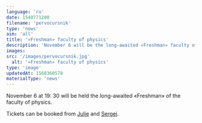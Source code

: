 ```yaml
---
language: 'ru'
date: 1540771200
filename: 'pervocursnik'
type: 'news'
aim: 'all'
title: '«Freshman» faculty of physics'
description: 'November 6 will be the long-awaited «Freshman» faculty of physics.'
images:
src: '/images/pervocursnik.jpg'
  alt: '«Freshman» faculty of physics'
type: 'image'
updatedAt: 1568360578
materialType: 'news'
---
```

November 6 at 19: 30 will be held the long-awaited «Freshman» of the faculty of physics.

Tickets can be booked from [Julie](https://vk.com/altushaaa) and [Sergei](https://vk.com/zafran).
